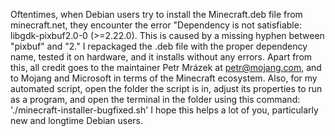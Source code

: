 Oftentimes, when Debian users try to install the Minecraft.deb file from minecraft.net,
they encounter the error "Dependency is not satisfiable: libgdk-pixbuf2.0-0 (>=2.22.0).
This is caused by a missing hyphen between "pixbuf" and "2." I repackaged the .deb file
with the proper dependency name, tested it on hardware, and it installs without any errors.
Apart from this, all credit goes to the maintainer Petr Mrázek at petr@mojang.com, and to
Mojang and Microsoft in terms of the Minecraft ecosystem. Also, for my automated script,
open the folder the script is in, adjust its properties to run as a program, and open the
terminal in the folder using this command: './minecraft-installer-bugfixed.sh'
I hope this helps a lot of you, particularly new and longtime Debian users.
